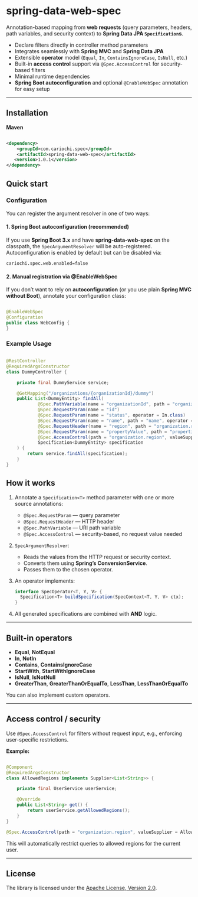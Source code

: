 # spring-data-web-spec

Annotation-based mapping from **web requests** (query parameters, headers, path variables, and security context) to **Spring Data JPA `Specification`s**.

- Declare filters directly in controller method parameters
- Integrates seamlessly with **Spring MVC** and **Spring Data JPA**
- Extensible **operator** model (`Equal`, `In`, `ContainsIgnoreCase`, `IsNull`, etc.)
- Built-in **access control** support via `@Spec.AccessControl` for security-based filters
- Minimal runtime dependencies
- **Spring Boot autoconfiguration** and optional `@EnableWebSpec` annotation for easy setup

---

## Installation

**Maven**

```xml

<dependency>
    <groupId>com.cariochi.spec</groupId>
    <artifactId>spring-data-web-spec</artifactId>
   <version>1.0.1</version>
</dependency>
```

## Quick start

### Configuration

You can register the argument resolver in one of two ways:

#### 1. Spring Boot autoconfiguration (recommended)

If you use **Spring Boot 3.x** and have **spring-data-web-spec** on the classpath, the `SpecArgumentResolver` will be auto-registered.
Autoconfiguration is enabled by default but can be disabled via:

```properties
cariochi.spec.web.enabled=false
```

#### 2. Manual registration via @EnableWebSpec

If you don’t want to rely on **autoconfiguration** (or you use plain **Spring MVC without Boot**), annotate your configuration class:
```java

@EnableWebSpec
@Configuration
public class WebConfig {
}
```

### Example Usage

```java

@RestController
@RequiredArgsConstructor
class DummyController {

    private final DummyService service;

    @GetMapping("/organizations/{organizationId}/dummy")
    public List<DummyEntity> findAll(
            @Spec.PathVariable(name = "organizationId", path = "organization.id", required = true)
            @Spec.RequestParam(name = "id")
            @Spec.RequestParam(name = "status", operator = In.class)
            @Spec.RequestParam(name = "name", path = "name", operator = ContainsIgnoreCase.class)
            @Spec.RequestHeader(name = "region", path = "organization.region")
            @Spec.RequestParam(name = "propertyValue", path = "properties.value", operator = In.class, joinType = JoinType.INNER, distinct = true)
            @Spec.AccessControl(path = "organization.region", valueSupplier = AllowedRegions.class, operator = In.class)
            Specification<DummyEntity> specification
    ) {
        return service.findAll(specification);
    }
}
```

## How it works

1. Annotate a `Specification<T>` method parameter with one or more source annotations:
   - `@Spec.RequestParam` — query parameter
   - `@Spec.RequestHeader` — HTTP header
   - `@Spec.PathVariable` — URI path variable
   - `@Spec.AccessControl` — security-based, no request value needed


2. `SpecArgumentResolver`:
   - Reads the values from the HTTP request or security context.
   - Converts them using **Spring’s ConversionService**.
   - Passes them to the chosen operator.


3. An operator implements:

   ```java
   interface SpecOperator<T, Y, V> {
     Specification<T> buildSpecification(SpecContext<T, Y, V> ctx);
   }
   ```

4. All generated specifications are combined with **AND** logic.

---

## Built-in operators

- **Equal**, **NotEqual**
- **In**, **NotIn**
- **Contains**, **ContainsIgnoreCase**
- **StartWith**, **StartWithIgnoreCase**
- **IsNull**, **IsNotNull**
- **GreaterThan**, **GreaterThanOrEqualTo**, **LessThan**, **LessThanOrEqualTo**

You can also implement custom operators.

---

## Access control / security

Use `@Spec.AccessControl` for filters without request input, e.g., enforcing user-specific restrictions.

**Example:**

```java

@Component
@RequiredArgsConstructor
class AllowedRegions implements Supplier<List<String>> {

    private final UserService userService;

    @Override
    public List<String> get() {
        return userService.getAllowedRegions();
    }
}

@Spec.AccessControl(path = "organization.region", valueSupplier = AllowedRegions.class, operator = In.class)
```

This will automatically restrict queries to allowed regions for the current user.

---

## License

The library is licensed under the [Apache License, Version 2.0](https://www.apache.org/licenses/LICENSE-2.0). 

